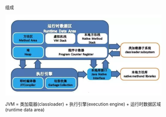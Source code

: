 

组成

![1](https://github.com/RodJohn/JVM/blob/master/img/jvm%E7%BB%84%E6%88%90.png)


JVM = 类加载器(classloader) + 执行引擎(execution engine) + 运行时数据区域(runtime data area)


